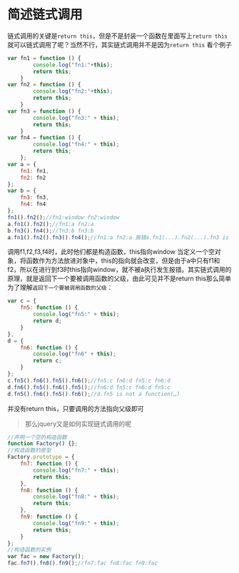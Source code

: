 # 简述链式调用
链式调用的关键是`return this`，但是不是封装一个函数在里面写上`return this`就可以链式调用了呢？当然不行，其实链式调用并不是因为`return this` <!-- more --> 看个例子

```js
var fn1 = function () {
        console.log("fn1:"+this);
        return this;
    }
var fn2 = function () {
        console.log("fn2:"+this);
        return this;
    }
var fn3 = function () {
        console.log("fn3:" + this);
        return this;
    }
var fn4 = function () {
        console.log("fn4:" + this);
        return this;
    };
var a = {
    fn1: fn1,
    fn2: fn2
};
var b = {
    fn3: fn3,
    fn4: fn4
};
fn1().fn2();//fn1:window fn2:window
a.fn1().fn2();//fn1:a fn2:a
b.fn3().fn4();//fn3:b fn3:b
a.fn1().fn2().fn3().fn4();//fn1:a fn2:a 报错a.fn1(...).fn2(...).fn3 is not a function
```

调用f1,f2,f3,f4时，此时他们都是构造函数，this指向window 当定义一个空对象，将函数作为方法放进对象中，this的指向就会改变，但是由于a中只有f1和f2，所以在进行到f3时this指向window，就不被a执行发生报错。其实链式调用的原理，就是返回下一个要被调用函数的父级，由此可见并不是return this那么简单 为了理解`返回下一个要被调用函数的父级`：

```js
var c = {
    fn5: function () {
        console.log("fn5:" + this);
        return d;
    }
},
d = {
    fn6: function () {
        console.log("fn6" + this);
        return c;
    }
};
c.fn5().fn6().fn5().fn6();//fn5:c fn6:d fn5:c fn6:d
d.fn6().fn5().fn6().fn5();//fn6:d fn5:c fn6:d fn5:c
d.fn5().fn6().fn5().fn6();//d.fn5 is not a function(…)
```

并没有return this，只要调用的方法指向父级即可

> 那么jquery又是如何实现链式调用的呢

```js
//声明一个空的构造函数
function Factory() {};
//构造函数的原型
Factory.prototype = {
    fn7: function () {
        console.log("fn7:" + this);
        return this;
    },
    fn8: function () {
        console.log("fn8:" + this);
        return this;
    },
    fn9: function () {
        console.log("fn9:" + this);
        return this;
    }
};
//构造函数的实例
var fac = new Factory();
fac.fn7().fn8().fn9();//fn7:fac fn8:fac fn9:fac
```
